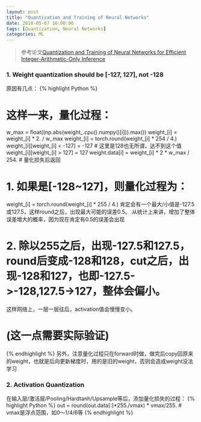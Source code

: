 ```yaml
---
layout: post
title: "Quantization and Training of Neural Networks"
date: 2018-05-07 16:00:00
tags: [Quantization, Neural Networks]
categories: ML
---
```


> 参考论文[Quantization and Training of Neural Networks for Efficient Integer-Arithmetic-Only Inference](https://pdfs.semanticscholar.org/705c/0ca26b304f6403983356dbc3a70a22a64f80.pdf)

### 1. Weight quantization should be [-127, 127], not -128
原因有几点：
{% highlight Python %}
# 这样一来，量化过程：
w_max = float((np.abs(weight_.cpu().numpy()[i])).max())
weight_[i] = weight_[i] * 2. / w_max
weight_[i] = torch.round(weight_[i] * 254 / 4.)
weight_[i][weight_[i] < -127] = -127  # 这里是128也无所谓，达不到这个值
weight_[i][weight_[i] > 127] = 127
weight.data[i] = weight_[i] * 2 * w_max / 254.  # 量化损失后返回

# 1. 如果是[-128~127]，则量化过程为：
weight_[i] = torch.round(weight_[i] * 255 / 4.)
肯定会有一个最大/小值是-127.5或127.5，这样round之后，出现最大可能的误差0.5。
从统计上来讲，增加了整体误差增大的概率，因为现在肯定有0.5的误差会出现

# 2. 除以255之后，出现-127.5和127.5，round后变成-128和128，cut之后，出现-128和127，也即-127.5->-128,127.5->127，整体会偏小。
这样网络上，一层一层往后，activation值会慢慢变小。
# (这一点需要实际验证)
{% endhighlight %}
另外，注意量化过程只在forward时做，做完后copy回原来的weight，也就是后向更新梯度时，用的是旧的weight，否则会造成weight没法学习

### 2. Activation Quantization
在输入层/激活层/Pooling/Hardtanh/Upsample等后，添加量化损失的过程：
{% highlight Python %}
out = round(out.data[:]*255./vmax) * vmax/255.  # vmax是浮点范围，如0～1/4/6等
{% endhighlight %}
